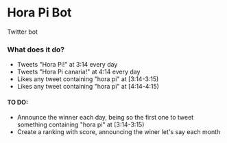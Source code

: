 # Hora Pi Bot

Twitter bot

### What does it do?
- Tweets "Hora Pi!" at 3:14 every day
- Tweets "Hora Pi canaria!" at 4:14 every day
- Likes any tweet containing "hora pi" at [3:14-3:15)
- Likes any tweet containing "hora pi" at [4:14-4:15)


#### TO DO:
- Announce the winner each day, being so the first one to tweet something containing "hora pi" at [3:14-3:15)
- Create a ranking with score, announcing the winer let's say each month